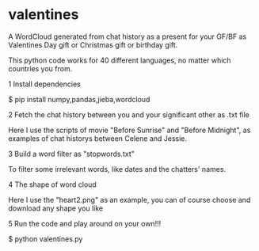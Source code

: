 # valentines
A WordCloud generated from chat history as a present for your GF/BF as Valentines Day gift or Christmas gift or birthday gift.

This python code works for 40 different languages, no matter which countries you from.

1 Install dependencies

$ pip install numpy,pandas,jieba,wordcloud

2 Fetch the chat history between you and your significant other as .txt file

Here I use the scripts of movie "Before Sunrise" and "Before Midnight", as examples of chat historys between Celene and Jessie.

3 Build a word filter as "stopwords.txt"

To filter some irrelevant words, like dates and the chatters' names.

4 The shape of word cloud

Here I use the "heart2.png" as an example, you can of course choose and download any shape you like

5 Run the code and play around on your own!!!

$ python valentines.py
